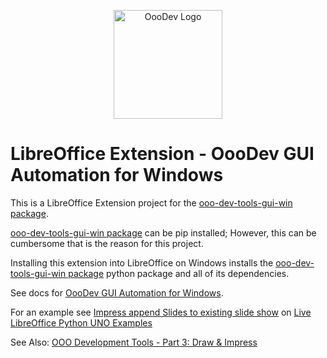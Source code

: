<p align="center">
<img src="https://github.com/Amourspirit/ooodev-gui-win/assets/4193389/8528a2bb-2658-4c76-a40e-fd7317b530dc" alt="OooDev Logo" width="174" height="174">
</p>

# LibreOffice Extension - OooDev GUI Automation for Windows

This is a LibreOffice Extension project for the [ooo-dev-tools-gui-win package](https://pypi.org/project/ooo-dev-tools-gui-win/).

[ooo-dev-tools-gui-win package](https://pypi.org/project/ooo-dev-tools-gui-win/) can be pip installed; However, this can be cumbersome that is the reason for this project.

Installing this extension into LibreOffice on Windows installs the [ooo-dev-tools-gui-win package](https://pypi.org/project/ooo-dev-tools-gui-win/) python package and all of its dependencies. 

See docs for [OooDev GUI Automation for Windows](https://ooo-dev-tools-gui-win.readthedocs.io/en/latest/index.html).

For an example see [Impress append Slides to existing slide show](https://github.com/Amourspirit/python-ooouno-ex/tree/main/ex/auto/impress/odev_append_slides) on [Live LibreOffice Python UNO Examples](https://github.com/Amourspirit/python-ooouno-ex#readme)

See Also: [OOO Development Tools - Part 3: Draw & Impress](https://python-ooo-dev-tools.readthedocs.io/en/latest/odev/part3/index.html)

